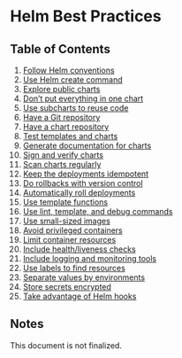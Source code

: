 # Helm Best Practices

## Table of Contents

1. [Follow Helm conventions]()
2. [Use Helm create command]()
3. [Explore public charts]()
4. [Don’t put everything in one chart]()
5. [Use subcharts to reuse code]()
6. [Have a Git repository]()
7. [Have a chart repository]()
8. [Test templates and charts]()
9. [Generate documentation for charts]()
10. [Sign and verify charts]()
11. [Scan charts regularly]()
12. [Keep the deployments idempotent]()
13. [Do rollbacks with version control]()
14. [Automatically roll deployments]()
15. [Use template functions]()
16. [Use lint, template, and debug commands]()
17. [Use small-sized images]()
18. [Avoid privileged containers]()
19. [Limit container resources]()
20. [Include health/liveness checks]()
21. [Include logging and monitoring tools]()
22. [Use labels to find resources]()
23. [Separate values by environments]()
24. [Store secrets encrypted]()
25. [Take advantage of Helm hooks]()

## Notes

This document is not finalized.
